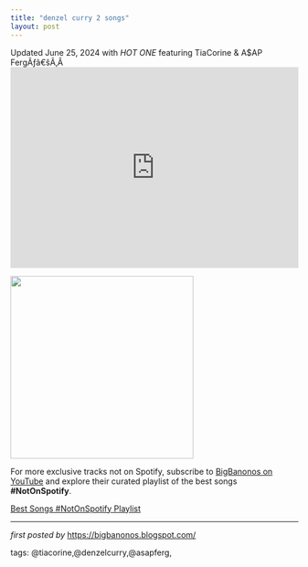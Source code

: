 ```yaml
---
title: "denzel curry 2 songs"
layout: post
---
```

<p>Updated June 25, 2024 with <i>HOT ONE </i>featuring TiaCorine & A$AP FergÃƒâ€šÃ‚Â <iframe allow="autoplay; clipboard-write; encrypted-media; fullscreen; picture-in-picture" allowfullscreen="" frameborder="0" height="352" loading="lazy" src="https://open.spotify.com/embed/playlist/0KwwaGuOoX0F0W41l6nwmJ?utm_source=generator" width="100%"></iframe>
</p><div class="separator"><a href="https://jaxmusic.org/wp-content/uploads/2024/06/unnamed-37-e1717679523106.jpg" ><img alt="" border="0" data-original-height="848" data-original-width="1198" src="https://jaxmusic.org/wp-content/uploads/2024/06/unnamed-37-e1717679523106.jpg" width="320" /></a></div> <p></p>

<!--Subscribe and Playlist Links-->
<div>
    <p>For more exclusive tracks not on Spotify, subscribe to <a href="https://www.youtube.com/@BigBanonos" target="_blank">BigBanonos on YouTube</a> and explore their curated playlist of the best songs <strong>#NotOnSpotify</strong>.</p>
    <p><a href="https://www.youtube.com/playlist?list=PLtuNtuTatqI0kFahUCbtbfenC_ET5O_tr" target="_blank">Best Songs #NotOnSpotify Playlist<br /></a></p></div>

<hr />

<p><em>first posted by</em> <a href="https://bigbanonos.blogspot.com/" rel="noopener" target="_new">https://bigbanonos.blogspot.com/</a></p>

<p>tags: @tiacorine,@denzelcurry,@asapferg,</p>
